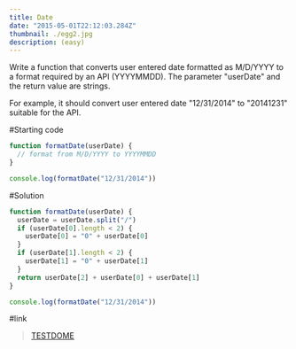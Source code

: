 ```yaml
---
title: Date
date: "2015-05-01T22:12:03.284Z"
thumbnail: ./egg2.jpg
description: (easy)
---
```


Write a function that converts user entered date formatted as M/D/YYYY to a format required by an API (YYYYMMDD). The parameter "userDate" and the return value are strings.

For example, it should convert user entered date "12/31/2014" to "20141231" suitable for the API.

#Starting code

```js
function formatDate(userDate) {
  // format from M/D/YYYY to YYYYMMDD
}

console.log(formatDate("12/31/2014"))
```

#Solution

```js
function formatDate(userDate) {
  userDate = userDate.split("/")
  if (userDate[0].length < 2) {
    userDate[0] = "0" + userDate[0]
  }
  if (userDate[1].length < 2) {
    userDate[1] = "0" + userDate[1]
  }
  return userDate[2] + userDate[0] + userDate[1]
}

console.log(formatDate("12/31/2014"))
```

#link

> [TESTDOME](https://www.testdome.com/questions/javascript/date/8521?visibility=3&skillId=2&orderBy=Difficulty)
